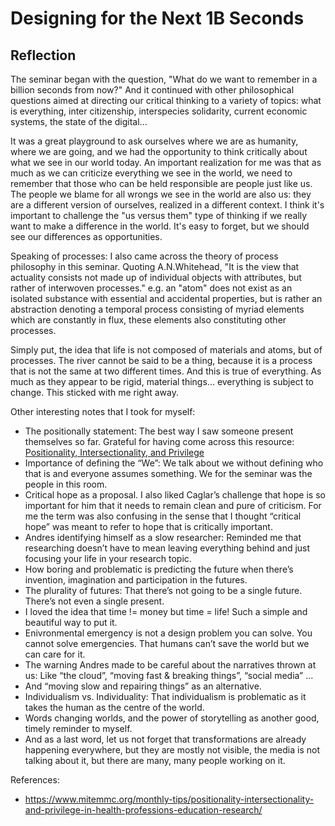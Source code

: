# Designing for the Next 1B Seconds

## Reflection

The seminar began with the question, "What do we want to remember in a billion seconds from now?" And it continued with other philosophical questions aimed at directing our critical thinking to a variety of topics: what is everything, inter citizenship, interspecies solidarity, current economic systems, the state of the digital...

It was a great playground to ask ourselves where we are as humanity, where we are going, and we had the opportunity to think critically about what we see in our world today. An important realization for me was that as much as we can criticize everything we see in the world, we need to remember that those who can be held responsible are people just like us. The people we blame for all wrongs we see in the world are also us: they are a different version of ourselves, realized in a different context. I think it's important to challenge the "us versus them" type of thinking if we really want to make a difference in the world. It's easy to forget, but we should see our differences as opportunities.

Speaking of processes: I also came across the theory of process philosophy in this seminar. Quoting A.N.Whitehead, "It is the view that actuality consists not made up of individual objects with attributes, but rather of interwoven processes."
e.g. an "atom" does not exist as an isolated substance with essential and accidental properties, but is rather an abstraction denoting a temporal process consisting of myriad elements which are constantly in flux, these elements also constituting other processes.

Simply put, the idea that life is not composed of materials and atoms, but of processes. The river cannot be said to be a thing, because it is a process that is not the same at two different times. And this is true of everything. As much as they appear to be rigid, material things... everything is subject to change. This sticked with me right away.


Other interesting notes that I took for myself:
* The positionally statement: The best way I saw someone present themselves so far. Grateful for having come across this resource: [Positionality, Intersectionality, and Privilege](https://www.mitemmc.org/monthly-tips/positionality-intersectionality-and-privilege-in-health-professions-education-research/)
* Importance of defining the “We”: We talk about we without defining who that is and everyone assumes something. We for the seminar was the people in this room.
* Critical hope as a proposal. I also liked Caglar’s challenge that hope is so important for him that it needs to remain clean and pure of criticism. For me the term was also confusing in the sense that I thought “critical hope” was meant to refer to hope that is critically important.
* Andres identifying himself as a slow researcher: Reminded me that researching doesn’t have to mean leaving everything behind and  just focusing your life in your research topic.
* How boring and problematic is predicting the future when there’s invention, imagination and participation in the futures.
* The plurality of futures: That there’s not going to be a single future. There’s not even a single present. 
* I loved the idea that time != money but time = life! Such a simple and beautiful way to put it.
* Enivronmental emergency is not a design problem  you can solve. You cannot solve emergencies. That humans can’t save the world but we can care for it.
* The warning Andres made to be careful about the narratives thrown at us: Like “the cloud”, “moving fast & breaking things”,  “social media” …
* And “moving slow and repairing things” as an alternative.
* Individualism vs. Individuality: That individualism is problematic as it takes the human as the centre of the world.
* Words changing worlds, and the power of storytelling as another good, timely reminder to myself.
* And as a last word, let us not forget that transformations are already happening everywhere, but they are mostly not visible, the media is not talking about it, but there are many, many people working on it.



References:
* https://www.mitemmc.org/monthly-tips/positionality-intersectionality-and-privilege-in-health-professions-education-research/